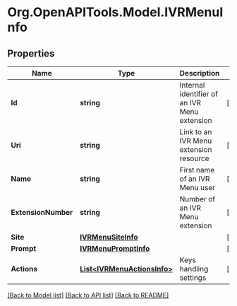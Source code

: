 
# Org.OpenAPITools.Model.IVRMenuInfo

## Properties

Name | Type | Description | Notes
------------ | ------------- | ------------- | -------------
**Id** | **string** | Internal identifier of an IVR Menu extension | [optional] 
**Uri** | **string** | Link to an IVR Menu extension resource | [optional] 
**Name** | **string** | First name of an IVR Menu user | [optional] 
**ExtensionNumber** | **string** | Number of an IVR Menu extension | [optional] 
**Site** | [**IVRMenuSiteInfo**](IVRMenuSiteInfo.md) |  | [optional] 
**Prompt** | [**IVRMenuPromptInfo**](IVRMenuPromptInfo.md) |  | [optional] 
**Actions** | [**List&lt;IVRMenuActionsInfo&gt;**](IVRMenuActionsInfo.md) | Keys handling settings | [optional] 

[[Back to Model list]](../README.md#documentation-for-models)
[[Back to API list]](../README.md#documentation-for-api-endpoints)
[[Back to README]](../README.md)

